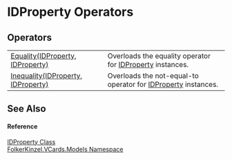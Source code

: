 # IDProperty Operators




## Operators
<table>
<tr>
<td><a href="1be9901c-7940-3f7b-48ce-3f11abb40378.md">Equality(IDProperty, IDProperty)</a></td>
<td>Overloads the equality operator for <a href="976990ab-bc51-466f-b529-08306073c8d1.md">IDProperty</a> instances.</td></tr>
<tr>
<td><a href="8984efcf-7594-7dd8-9a10-c323cd36d9d0.md">Inequality(IDProperty, IDProperty)</a></td>
<td>Overloads the not-equal-to operator for <a href="976990ab-bc51-466f-b529-08306073c8d1.md">IDProperty</a> instances.</td></tr>
</table>

## See Also


#### Reference
<a href="976990ab-bc51-466f-b529-08306073c8d1.md">IDProperty Class</a>  
<a href="10623553-9342-5b8f-9df4-6e7d1075f3df.md">FolkerKinzel.VCards.Models Namespace</a>  
